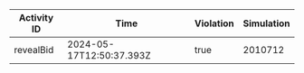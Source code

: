 | Activity ID | Time | Violation | Simulation |
| --- | --- | --- | --- |
| revealBid | 2024-05-17T12:50:37.393Z | true | 2010712 |